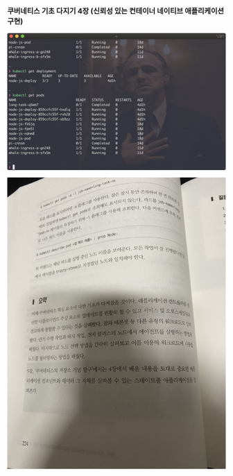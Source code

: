 ### 쿠버네티스 기초 다지기 4장 (신뢰성 있는 컨테이너 네이티브 애플리케이션 구현)



![k8s](./images/k8s.png)

![k8s-chapter4](./images/k8s-chapter4.jpg)



